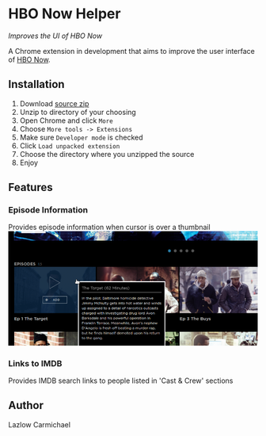 # HBO Now Helper
*Improves the UI of HBO Now*

A Chrome extension in development that aims to improve the user interface
of [HBO Now](https://www.hbonow.com).

## Installation
1. Download [source zip](https://github.com/lzlw/HBONowHelper/archive/master.zip)
2. Unzip to directory of your choosing
3. Open Chrome and click `More`
4. Choose `More tools -> Extensions`
5. Make sure `Developer mode` is checked
6. Click `Load unpacked extension`
7. Choose the directory where you unzipped the source
8. Enjoy

## Features

### Episode Information
Provides episode information when cursor is over a thumbnail
![alt text](https://github.com/lzlw/HBONowHelper/raw/master/res/infobox.png "Episode information box")

### Links to IMDB
Provides IMDB search links to people listed in 'Cast & Crew' sections

## Author
Lazlow Carmichael
